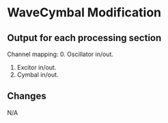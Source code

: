 # WaveCymbal Modification
## Output for each processing section
Channel mapping:
0. Oscillator in/out.
1. Excitor in/out.
2. Cymbal in/out.

## Changes
N/A
